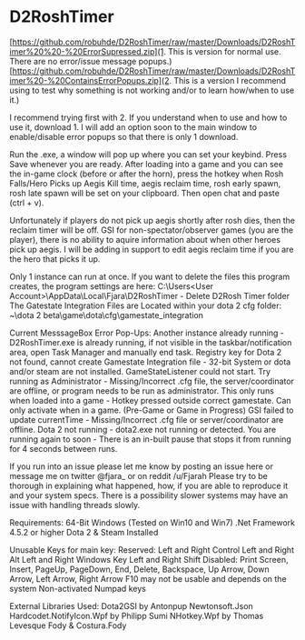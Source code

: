 # D2RoshTimer
[https://github.com/robuhde/D2RoshTimer/raw/master/Downloads/D2RoshTimer%20%20-%20ErrorSupressed.zip](1. This is version for normal use. There are no error/issue message popups.)
[https://github.com/robuhde/D2RoshTimer/raw/master/Downloads/D2RoshTimer%20-%20ContainsErrorPopups.zip](2. This is a version I recommend using to test why something is not working and/or to learn how/when to use it.)

I recommend trying first with 2. If you understand when to use and how to use it, download 1. I will add an option soon to the main window to enable/disable error popups so that there is only 1 download.

Run the .exe, a window will pop up where you can set your keybind. Press Save whenever you are ready. After loading into a game and you can see the in-game clock (before or after the horn), press the hotkey when Rosh Falls/Hero Picks up Aegis Kill time, aegis reclaim time, rosh early spawn, rosh late spawn will be set on your clipboard. Then open chat and paste (ctrl + v). 

Unfortunately if players do not pick up aegis shortly after rosh dies, then the reclaim timer will be off. GSI for non-spectator/observer games (you are the player), there is no ability to aquire information about when other heroes pick up aegis.
I will be adding in support to edit aegis reclaim time if you are the hero that picks it up.

Only 1 instance can run at once. 
If you want to delete the files this program creates, the program settings are here:
C:\Users\<User Account>\AppData\Local\Fjara\D2RoshTimer - Delete D2Rosh Timer folder
The Gatestate Integration Files are Located within your dota 2 cfg folder:
~\dota 2 beta\game\dota\cfg\gamestate_integration

Current MesssageBox Error Pop-Ups:
Another instance already running - D2RoshTimer.exe is already running, if not visible in the taskbar/notification area, open Task Manager and manually end task.
Registry key for Dota 2 not found, cannot create Gamestate Integration file - 32-bit System or dota and/or steam are not installed.
GameStateListener could not start. Try running as Administrator - Missing/Incorrect .cfg file, the server/coordinator are offline, or program needs to be run as administrator.
This only runs when loaded into a game - Hotkey pressed outside correct gamestate. Can only activate when in a game. (Pre-Game or Game in Progress)
GSI failed to update currentTime - Missing/Incorrect .cfg file or server/coordinator are offline.
Dota 2 not running - dota2.exe not running or detected.
You are running again to soon - There is an in-built pause that stops it from running for 4 seconds between runs.

If you run into an issue please let me know by posting an issue here or message me on twitter @fjara_ or on reddit /u/Fjarah
Please try to be thorough in explaining what happened, how, if you are able to reproduce it and your system specs. There is a possibility slower systems may have an issue with handling threads slowly. 

Requirements:
64-Bit Windows (Tested on Win10 and Win7)
.Net Framework 4.5.2 or higher
Dota 2 & Steam Installed

Unusable Keys for main key:
Reserved:
Left and Right Control
Left and Right Alt
Left and Right Windows Key
Left and Right Shift
Disabled:
Print Screen, Insert, PageUp, PageDown, End, Delete, Backspace, Up Arrow, Down Arrow, Left Arrow, Right Arrow
F10 may not be usable and depends on the system
Non-activated Numpad keys

External Libraries Used:
Dota2GSI by Antonpup
Newtonsoft.Json
Hardcodet.NotifyIcon.Wpf by Philipp Sumi
NHotkey.Wpf by Thomas Levesque
Fody & Costura.Fody